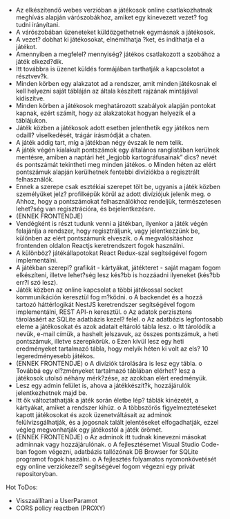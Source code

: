 -  Az elkészítendő webes verzióban a játékosok online csatlakozhatnak meghívás alapján várószobákhoz, amiket egy kinevezett vezet? fog tudni irányítani.
-  A várószobában üzeneteket küldözgethetnek egymásnak a játékosok. 
-  A vezet? dobhat ki játékosokat, elnémíthatja ?ket, és indíthatja el a játékot.
-  Amennyiben a megfelel? mennyiség? játékos csatlakozott a szobához a játék elkezd?dik.
-  Itt továbbra is üzenet küldés formájában tarthatják a kapcsolatot a résztvev?k.
-  Minden körben egy alakzatot ad a rendszer, amit minden játékosnak el kell helyezni saját tábláján az általa készített rajzának mintájával kidíszítve.
-  Minden körben a játékosok meghatározott szabályok alapján pontokat kapnak, ezért számít, hogy az alakzatokat hogyan helyezik el a táblájukon.
-  Játék közben a játékosok adott esetben jelenthetik egy játékos nem odaill? viselkedését, trágár írásmódját a chaten.
-  A játék addig tart, míg a játékban négy évszak le nem telik.
-  A játék végén kialakult pontszámok egy általános ranglistában kerülnek mentésre, amiben a naptári hét „legjobb kartográfusainak” dics? nevét és pontszámát tekintheti meg minden játékos.
o  Minden héten az elért pontszámuk alapján kerülhetnek fentebbi divíziókba a regisztrált felhasználók.
-  Ennek a szerepe csak esztékiai szerepet tölt be, ugyanis a játék közben személyüket jelz? profilképük körül az adott divíziójuk jelenik meg.
o  Ahhoz, hogy a pontszámokat felhasználókhoz rendeljük, természetesen lehet?ség van regisztrációra, és bejelentkezésre.
-  (ENNEK FRONTENDJE)
-  Vendégként is részt tudunk venni a játékban, ilyenkor a játék végén felajánlja a rendszer, hogy regisztráljunk, vagy jelentkezzünk be, különben az elért pontszámunk elveszik.
o  A megvalósításhoz frontenden oldalon Reactjs keretrendszert fogok használni. 
-  A különböz? játékállapotokat React Redux-szal segítségével fogom implementálni.
-  A játékban szerepl? grafikát - kártyákat, játékteret - saját magam fogom elkészíteni, illetve lehet?ség lesz kés?bb is hozzáadni ilyeneket (kés?bb err?l szó lesz).
-  Játék közben az online kapcsolat a többi játékossal socket kommunikáción keresztül fog m?ködni. 
o  A backendet és a hozzá tartozó háttérlogikát NestJS keretrendszer segítségével fogom implementálni, REST API-n keresztül.
o  Az adatok perzisztens tárolásáért az SQLite adatbázis kezel? felel. 
o  Az adatbázis legfontosabb eleme a játékosokat és azok adatait eltároló tábla lesz.
o  Itt tárolódik a nevük, e-mail címük, a hashelt jelszavuk, az összes pontszámuk, a heti pontszámuk, illetve szerepkörük.
o  Ezen kívül lesz egy heti eredményeket tartalmazó tábla, hogy melyik héten ki volt az els? 10 legeredményesebb játékos.
-  (ENNEK FRONTENDJE)
o  A divíziók tárolására is lesz egy tábla. 
o  Továbbá egy el?zményeket tartalmazó táblában elérhet? lesz a játékosok utolsó néhány mérk?zése, az azokban elért eredményük. 
-  Lesz egy admin felület is, ahova a játékkészít?k, hozzájárulók jelentkezhetnek majd be. 
-  Itt ők változtathatják a játék során életbe lép? táblák kinézetét, a kártyákat, amiket a rendszer kihúz. 
o  A többszörös figyelmeztetéseket kapott játékosokat és azok üzenetváltásait az adminok felülvizsgálhatják, és a jogosnak talált jelentéseket elfogadhatják, ezzel végleg megvonhatják egy játékostól a játék örömét.
-  (ENNEK FRONTENDJE)
o  Az adminok itt tudnak kinevezni másokat adminnak vagy hozzájárulónak. 
o  A fejlesztésemet Visual Studio Code-ban fogom végezni, adatbázis tallózónak DB Browser for SQLite programot fogok haszálni.
o  A fejlesztés folyamatos nyomonkövetését egy online verziókezel? segítségével fogom végezni egy privát repositoryban.

Hot ToDos:
- Visszaállítani a UserParamot
- CORS policy reactben (PROXY)